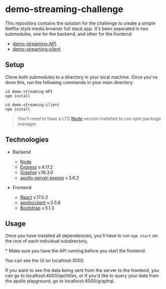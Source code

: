 # demo-streaming-challenge

This repository contains the solution for the challenge to create a simple Netflix-style media browser full stack app. It's been separated in two submodules, one for the backend, and other for the frontend:

- [demo-streaming-API](https://github.com/alexsc90/demo-streaming-API).
- [demo-streaming-client](https://github.com/alexsc90/demo-streaming-client).

## Setup

Clone both submodules to a directory in your local machine. Once you've done this, run the following commands in your main directory:

```
cd demo-streaming-API
npm install

cd demo-streaming-client
npm install
```

> You'll need to have a LTS [Node](https://nodejs.org/en/) version installed to use *npm* package manager.

## Technologies

- Backend
  - [Node](https://nodejs.org/en/)
  - [Express](expressjs.com/es/4x/api.html) v.4.17.2
  - [Graphql](https://graphql.org/) v.16.3.0
  - [apollo-server-expres](https://www.apollographql.com/docs/apollo-server/) v.3.6.2

- Frontend
  - [React](https://reactjs.org/docs/getting-started.html) v.17.0.2
  - [apollo/client](apollographql.com/docs/react/) v.3.5.8
  - [Bootstrap](https://getbootstrap.com/) v.5.1.3
  
## Usage

Once you have installed all dependencies, you'll have to run `` npm start `` on the root of each individual subdirectory. 

\* Make sure you have the API running before you start the frontend. 

You can see the UI on localhost:3000.

If you want to see the data being sent from the server to the frontend, you can go to localhost:4000/api/titles, or if you'd like to query your data from the apollo playground, go to localhost:4000/graphql.
